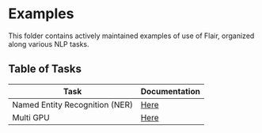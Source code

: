 # Examples

This folder contains actively maintained examples of use of Flair, organized along various NLP tasks.

## Table of Tasks

| Task                           | Documentation
| ------------------------------ | -------------
| Named Entity Recognition (NER) | [Here](ner/)
| Multi GPU                      | [Here](multi_gpu/)
